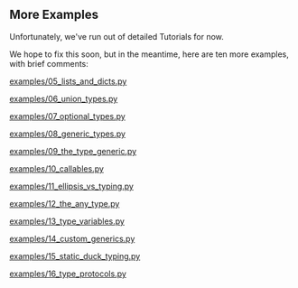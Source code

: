 ## More Examples

Unfortunately, we've run out of detailed Tutorials for now.

We hope to fix this soon, but in the meantime, here are ten more examples, with brief comments:

[examples/05_lists_and_dicts.py](https://github.com/pluralsight/intro-to-python-typing/examples/05_lists_and_dicts.py)

[examples/06_union_types.py](https://github.com/pluralsight/intro-to-python-typing/examples/06_union_types.py)

[examples/07_optional_types.py](https://github.com/pluralsight/intro-to-python-typing/examples/07_optional_types.py)

[examples/08_generic_types.py](https://github.com/pluralsight/intro-to-python-typing/examples/08_abc_generics.py)

[examples/09_the_type_generic.py](https://github.com/pluralsight/intro-to-python-typing/examples/09_the_type_generic.py)

[examples/10_callables.py](https://github.com/pluralsight/intro-to-python-typing/examples/10_callables.py)

[examples/11_ellipsis_vs_typing.py](https://github.com/pluralsight/intro-to-python-typing/examples/11_ellipsis_vs_typing.py)

[examples/12_the_any_type.py](https://github.com/pluralsight/intro-to-python-typing/examples/12_the_any_type.py)

[examples/13_type_variables.py](https://github.com/pluralsight/intro-to-python-typing/examples/13_type_variables.py)

[examples/14_custom_generics.py](https://github.com/pluralsight/intro-to-python-typing/examples/14_custom_generics.py)

[examples/15_static_duck_typing.py](https://github.com/pluralsight/intro-to-python-typing/examples/15_static_duck_typing.py)

[examples/16_type_protocols.py](https://github.com/pluralsight/intro-to-python-typing/examples/16_type_protocols.py)
